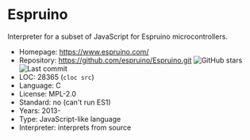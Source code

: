 # Espruino

Interpreter for a subset of JavaScript for Espruino microcontrollers.

* Homepage:    https://www.espruino.com/
* Repository:  https://github.com/espruino/Espruino.git <img src="https://img.shields.io/github/stars/espruino/Espruino?label=&style=flat-square" alt="GitHub stars" title="GitHub stars"><img src="https://img.shields.io/github/last-commit/espruino/Espruino?label=&style=flat-square" alt="Last commit" title="Last commit">
* LOC:         28365 (`cloc src`)
* Language:    C
* License:     MPL-2.0
* Standard:    no (can't run ES1)
* Years:       2013-
* Type:        JavaScript-like language
* Interpreter: interprets from source
